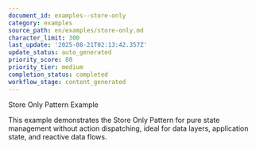 ```yaml
---
document_id: examples--store-only
category: examples
source_path: en/examples/store-only.md
character_limit: 300
last_update: '2025-08-21T02:13:42.357Z'
update_status: auto_generated
priority_score: 80
priority_tier: medium
completion_status: completed
workflow_stage: content_generated
---
```

Store Only Pattern Example

This example demonstrates the Store Only Pattern for pure state management without action dispatching, ideal for data layers, application state, and reactive data flows.
